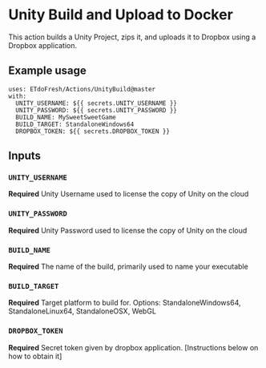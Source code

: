 # Unity Build and Upload to Docker
This action builds a Unity Project, zips it, and uploads it to Dropbox using a Dropbox application.

## Example usage
```
uses: ETdoFresh/Actions/UnityBuild@master
with:
  UNITY_USERNAME: ${{ secrets.UNITY_USERNAME }}
  UNITY_PASSWORD: ${{ secrets.UNITY_PASSWORD }}
  BUILD_NAME: MySweetSweetGame
  BUILD_TARGET: StandaloneWindows64
  DROPBOX_TOKEN: ${{ secrets.DROPBOX_TOKEN }}
```

## Inputs
### `UNITY_USERNAME`
**Required** Unity Username used to license the copy of Unity on the cloud

### `UNITY_PASSWORD`
**Required** Unity Password used to license the copy of Unity on the cloud

### `BUILD_NAME`
**Required** The name of the build, primarily used to name your executable

### `BUILD_TARGET`
**Required** Target platform to build for. Options: StandaloneWindows64, StandaloneLinux64, StandaloneOSX, WebGL

### `DROPBOX_TOKEN`
**Required** Secret token given by dropbox application. [Instructions below on how to obtain it]
